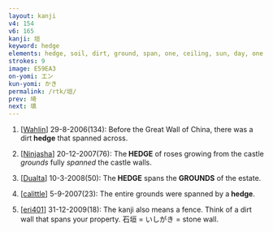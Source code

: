 ```yaml
---
layout: kanji
v4: 154
v6: 165
kanji: 垣
keyword: hedge
elements: hedge, soil, dirt, ground, span, one, ceiling, sun, day, one, floor, one
strokes: 9
image: E59EA3
on-yomi: エン
kun-yomi: かき
permalink: /rtk/垣/
prev: 埼
next: 填
---
```


1) [<a href="http://kanji.koohii.com/profile/Wahlin">Wahlin</a>] 29-8-2006(134): Before the Great Wall of China, there was a dirt<strong> hedge</strong> that spanned across.

2) [<a href="http://kanji.koohii.com/profile/Ninjasha">Ninjasha</a>] 20-12-2007(76): The<strong> HEDGE</strong> of roses growing from the castle <em>grounds</em> fully <em>spanned</em> the castle walls.

3) [<a href="http://kanji.koohii.com/profile/Dualta">Dualta</a>] 10-3-2008(50): The<strong> HEDGE</strong> spans the <strong>GROUNDS</strong> of the estate.

4) [<a href="http://kanji.koohii.com/profile/calittle">calittle</a>] 5-9-2007(23): The entire grounds were spanned by a<strong> hedge</strong>.

5) [<a href="http://kanji.koohii.com/profile/eri401">eri401</a>] 31-12-2009(18): The kanji also means a fence. Think of a dirt wall that spans your property. 石垣 = いしがき = stone wall.

